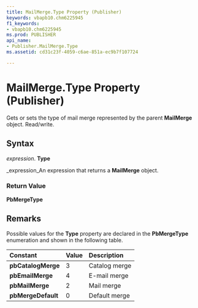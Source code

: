 ```yaml
---
title: MailMerge.Type Property (Publisher)
keywords: vbapb10.chm6225945
f1_keywords:
- vbapb10.chm6225945
ms.prod: PUBLISHER
api_name:
- Publisher.MailMerge.Type
ms.assetid: cd31c23f-4059-c6ae-851a-ec9b7f107724

---
```



# MailMerge.Type Property (Publisher)

Gets or sets the type of mail merge represented by the parent  **MailMerge** object. Read/write.


## Syntax

 _expression_. **Type**

 _expression_An expression that returns a  **MailMerge** object.


### Return Value

 **PbMergeType**


## Remarks

Possible values for the  **Type** property are declared in the **PbMergeType** enumeration and shown in the following table.



|**Constant**|**Value**|**Description**|
|:-----|:-----|:-----|
| **pbCatalogMerge**|3|Catalog merge|
| **pbEmailMerge**|4|E-mail merge|
| **pbMailMerge**|2|Mail merge|
| **pbMergeDefault**|0|Default merge|

